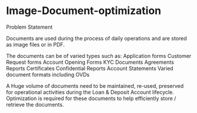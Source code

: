 # Image-Document-optimization
Problem Statement

Documents are used during the process of daily operations and are stored as image files or in PDF.

The documents can be of varied types such as:
Application forms
Customer Request forms
Account Opening Forms
KYC Documents
Agreements
Reports
Certificates
Confidential Reports
Account Statements
Varied document formats including OVDs

A Huge volume of documents need to be maintained, re-used, preserved for operational activities during the Loan & Deposit Account lifecycle. Optimization is required for these documents to help efficiently store / retrieve the documents.

